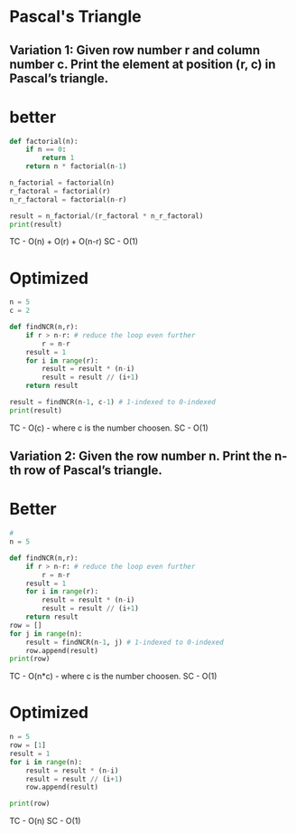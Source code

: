 # Pascal's Triangle

## Variation 1: Given row number r and column number c. Print the element at position (r, c) in Pascal’s triangle.

# better
```py
def factorial(n):
    if n == 0:
        return 1
    return n * factorial(n-1)

n_factorial = factorial(n)
r_factoral = factorial(r)
n_r_factoral = factorial(n-r)

result = n_factorial/(r_factoral * n_r_factoral)
print(result)
```
TC - O(n) + O(r) + O(n-r)
SC - O(1)

# Optimized
```py
n = 5
c = 2

def findNCR(n,r):
    if r > n-r: # reduce the loop even further
        r = n-r
    result = 1
    for i in range(r):
        result = result * (n-i)
        result = result // (i+1)
    return result

result = findNCR(n-1, c-1) # 1-indexed to 0-indexed
print(result)
```
TC - O(c)  - where c is the number choosen.
SC - O(1)

## Variation 2: Given the row number n. Print the n-th row of Pascal’s triangle.

# Better
```py
#
n = 5

def findNCR(n,r):
    if r > n-r: # reduce the loop even further
        r = n-r
    result = 1
    for i in range(r):
        result = result * (n-i)
        result = result // (i+1)
    return result
row = []
for j in range(n):
    result = findNCR(n-1, j) # 1-indexed to 0-indexed
    row.append(result)
print(row)
```
TC - O(n*c)  - where c is the number choosen.
SC - O(1)

# Optimized
```py
n = 5
row = [1]
result = 1
for i in range(n):
    result = result * (n-i)
    result = result // (i+1)
    row.append(result)

print(row)
```
TC - O(n)
SC - O(1)
